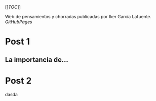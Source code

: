 [[_TOC_]]

Web de pensamientos y chorradas publicadas por Iker García Lafuente.
_GitHubPages_


# Post 1

## La importancia de...

# Post 2

dasda

